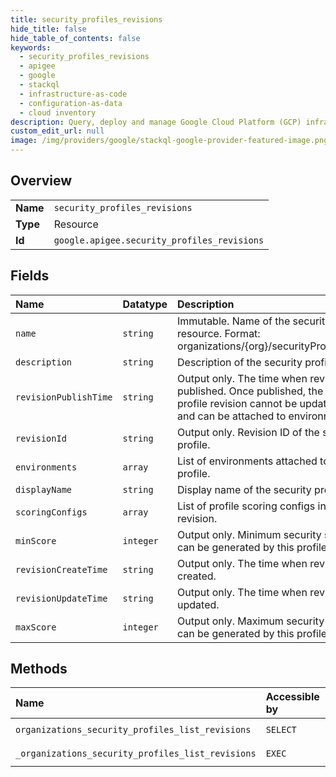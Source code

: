 ```yaml
---
title: security_profiles_revisions
hide_title: false
hide_table_of_contents: false
keywords:
  - security_profiles_revisions
  - apigee
  - google    
  - stackql
  - infrastructure-as-code
  - configuration-as-data
  - cloud inventory
description: Query, deploy and manage Google Cloud Platform (GCP) infrastructure and resources using SQL
custom_edit_url: null
image: /img/providers/google/stackql-google-provider-featured-image.png
---
```

  
    

## Overview
<table><tbody>
<tr><td><b>Name</b></td><td><code>security_profiles_revisions</code></td></tr>
<tr><td><b>Type</b></td><td>Resource</td></tr>
<tr><td><b>Id</b></td><td><code>google.apigee.security_profiles_revisions</code></td></tr>
</tbody></table>

## Fields
| Name | Datatype | Description |
|:-----|:---------|:------------|
| `name` | `string` | Immutable. Name of the security profile resource. Format: organizations/&#123;org&#125;/securityProfiles/&#123;profile&#125; |
| `description` | `string` | Description of the security profile. |
| `revisionPublishTime` | `string` | Output only. The time when revision was published. Once published, the security profile revision cannot be updated further and can be attached to environments. |
| `revisionId` | `string` | Output only. Revision ID of the security profile. |
| `environments` | `array` | List of environments attached to security profile. |
| `displayName` | `string` | Display name of the security profile. |
| `scoringConfigs` | `array` | List of profile scoring configs in this revision. |
| `minScore` | `integer` | Output only. Minimum security score that can be generated by this profile. |
| `revisionCreateTime` | `string` | Output only. The time when revision was created. |
| `revisionUpdateTime` | `string` | Output only. The time when revision was updated. |
| `maxScore` | `integer` | Output only. Maximum security score that can be generated by this profile. |
## Methods
| Name | Accessible by | Required Params |
|:-----|:--------------|:----------------|
| `organizations_security_profiles_list_revisions` | `SELECT` | `organizationsId, securityProfilesId` |
| `_organizations_security_profiles_list_revisions` | `EXEC` | `organizationsId, securityProfilesId` |
